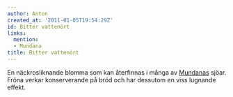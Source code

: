 ```yaml
---
author: Anton
created_at: '2011-01-05T19:54:29Z'
id: Bitter vattenört
links:
  mention:
  - Mundana
title: Bitter vattenört
---
```


En näckrosliknande blomma som kan återfinnas i många av [Mundanas] sjöar. Fröna verkar konserverande
på bröd och har dessutom en viss lugnande effekt.

  [Mundanas]: Mundana
